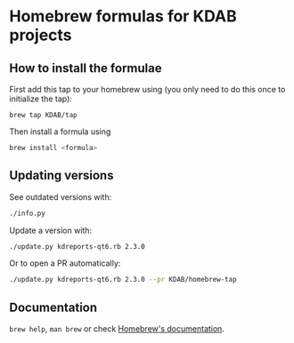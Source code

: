 # Homebrew formulas for KDAB projects

## How to install the formulae

First add this tap to your homebrew using (you only need to do this
once to initialize the tap):

`brew tap KDAB/tap`

Then install a formula using

```bash
brew install <formula>
```

## Updating versions

See outdated versions with:

```bash
./info.py
```

Update a version with:

```bash
./update.py kdreports-qt6.rb 2.3.0
```

Or to open a PR automatically:

```bash
./update.py kdreports-qt6.rb 2.3.0 --pr KDAB/homebrew-tap
```

## Documentation

`brew help`, `man brew` or check [Homebrew's documentation](https://github.com/Homebrew/homebrew/tree/master/share/doc/homebrew#readme).
